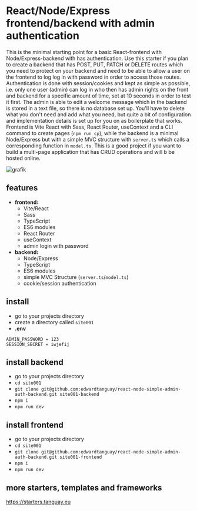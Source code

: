 # React/Node/Express frontend/backend with admin authentication

This is the minimal starting point for a basic React-frontend with Node/Express-backend with has authentication. Use this starter if you plan to create a backend that has POST, PUT, PATCH or DELETE routes which you need to protect on your backend and need to be able to allow a user on the frontend to log log in with password in order to access those routes. Authentication is done with session/cookies and kept as simple as possible, i.e. only one user (admin) can log in who then has admin rights on the front and backend for a specific amount of time, set at 10 seconds in order to test it first. The admin is able to edit a welcome message which in the backend is stored in a text file, so there is no database set up. You'll have to delete what you don't need and add what you need, but quite a bit of configuration and implementation details is set up for you on as boilerplate that works. Frontend is Vite React with Sass, React Router, useContext and a CLI command to create pages (`npm run cp`), while the backend is a minimal Node/Express but with a simple MVC structure with `server.ts` which calls a corresponding function in `model.ts`. This is a good project if you want to build a multi-page application that has CRUD operations and will b be hosted online.

![grafik](https://starters.tanguay.eu/images/starters/reactNodeSimpleAdminAuth.png)

## features


- **frontend:** 
  - Vite/React 
  - Sass
  - TypeScript
  - ES6 modules
  - React Router
  - useContext
  - admin login with password
- **backend:** 
  - Node/Express 
  - TypeScript 
  - ES6 modules
  - simple MVC Structure (`server.ts`/`model.ts`)
  - cookie/session authentication

## install

- go to your projects directory
- create a directory called `site001`
- **.env**

```
ADMIN_PASSWORD = 123
SESSION_SECRET = iwjefij
```

## install backend

- go to your projects directory
- `cd site001`
- `git clone git@github.com:edwardtanguay/react-node-simple-admin-auth-backend.git site001-backend`
- `npm i`
- `npm run dev`

## install frontend

- go to your projects directory
- `cd site001`
- `git clone git@github.com:edwardtanguay/react-node-simple-admin-auth-backend.git site001-frontend`
- `npm i`
- `npm run dev`

## more starters, templates and frameworks

https://starters.tanguay.eu
